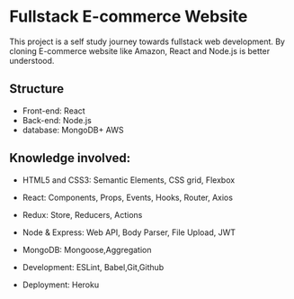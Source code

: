 # Fullstack E-commerce Website

This project is a self study journey towards fullstack web development. By cloning E-commerce website like Amazon, React and Node.js is better understood.

## Structure

- Front-end: React
- Back-end: Node.js
- database: MongoDB+ AWS

## Knowledge involved:

- HTML5 and CSS3: Semantic Elements, CSS grid, Flexbox

- React: Components, Props, Events, Hooks, Router, Axios

- Redux: Store, Reducers, Actions

- Node & Express: Web API, Body Parser, File Upload, JWT

- MongoDB: Mongoose,Aggregation

- Development: ESLint, Babel,Git,Github

- Deployment: Heroku
